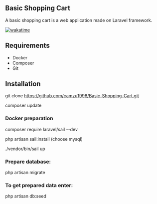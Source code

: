 ## Basic Shopping Cart

A basic shopping cart is a web application made on Laravel framework.

<a href="https://wakatime.com/badge/github/camzu1998/Basic-Shopping-Cart"><img src="https://wakatime.com/badge/github/camzu1998/Basic-Shopping-Cart.svg" alt="wakatime"></a>

## Requirements
- Docker
- Composer
- Git
## Installation

git clone https://github.com/camzu1998/Basic-Shopping-Cart.git

composer update

### Docker preparation

composer require laravel/sail --dev

php artisan sail:install (choose mysql)

./vendor/bin/sail up

### Prepare database:

php artisan migrate

### To get prepared data enter:

php artisan db:seed
